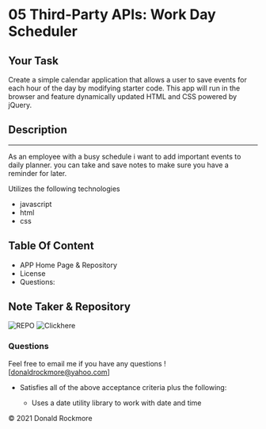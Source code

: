 # 05 Third-Party APIs: Work Day Scheduler

## Your Task

Create a simple calendar application that allows a user to save events for each hour of the day by modifying starter code. This app will run in the browser and feature dynamically updated HTML and CSS powered by jQuery.

## Description

***
As an employee with a busy schedule i want to add important events to daily planner.
you can take and save notes to make sure you have a reminder for later.

Utilizes the following technologies

* javascript
* html
* css

## Table Of Content

* APP Home Page & Repository
* License
* Questions:

## Note Taker & Repository

![REPO](https://github.com/DRockmore89/work_schedule.git)
![Clickhere](https://drockmore89.github.io/work_schedule/)

### Questions

Feel free to email me if you have any questions ![donaldrockmore@yahoo.com]

* Satisfies all of the above acceptance criteria plus the following:

  * Uses a date utility library to work with date and time

© 2021 Donald Rockmore
